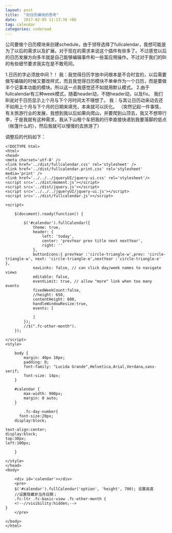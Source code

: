 ```yaml
---
layout: post
title:  "对日历模块的思考"
date:   2017-02-05 11:13:36 +86
tag: calendar
categories: coderoad
---
```

公司要做个日历模块来创建schedule，由于领导选择了fullcalendar，我想可能是为了以后的需求以及扩展。对于现在的需求来说这个插件有些多了。不过感觉以后的日历发展方向多半就是自己能够编辑事件和一些富应用操作。不过对于我们的BI的有些细节要求我实在是不敢苟同。

1.日历的字必须放中间？！
我：我觉得日历字放中间根本是不合时宜的，以后需要做写编辑的时候又要改样式，而且我觉得日历模块不单单作为一个日历，而是要做半个记事本功能的模块。所以这一点我感觉还不如就用默认模式。
2.由于fullcalendar有三种week模式，随着header动，不随header动，以及fix。
我们BI说对于日历显示上个月与下个月时间太不理想了。
我：与其让日历动来动去还不如用上个月与下个月的日期来填充，本来就可以灰化。
（突然记起一件事情，有关旅游行业的发展，我想到我以后如果向爬山，并要爬到山顶去，我又不想带行李，于是我就有这种需求，我从下山租个车把我的行李直接快递到我要落脚的低点（帐篷什么的），然后我就可以慢慢的去旅游了）



调整后的代码如下：
```javasciprt
<!DOCTYPE html>
<html>
<head>
<meta charset='utf-8' />
<link href='../dist/fullcalendar.css' rel='stylesheet' />
<link href='../dist/fullcalendar.print.css' rel='stylesheet' media='print' />
<link href='../../../jqueryUI/jquery-ui.css' rel='stylesheet'/>
<script src='../dist/moment.js'></script>
<script src='../dist/jquery.js'></script>
<script src='../../../jqueryUI/jquery-ui.js'></script>
<script src='../dist/fullcalendar.js'></script>

<script>

	$(document).ready(function() {

		$('#calendar').fullCalendar({
			theme: true,
			header: {
				left: 'today',
				center: 'prevYear prev title next nextYear',
				right: ''
			},
			buttonIcons:{ prevYear :'circle-triangle-w',prev: 'circle-triangle-w', next: 'circle-triangle-e',nextYear :'circle-triangle-e' },
			navLinks: false, // can click day/week names to navigate views
			editable: false,
			eventLimit: true, // allow "more" link when too many events
			fixedWeekCount:false,
			//height: 650,
			contentHeight: 600,
			handleWindowResize:true,
			events: [

			]
		});
		//$(".fc-other-month").
	});

</script>
<style>

	body {
		margin: 40px 10px;
		padding: 0;
		font-family: "Lucida Grande",Helvetica,Arial,Verdana,sans-serif;
		font-size: 14px;
	}

	#calendar {
		max-width: 900px;
		margin: 0 auto;
	}

		.fc-day-number{
	  font-size:20px;
	display:block;

text-align:center;
display:block;
top:30px;
left:100px;

	}

</style>
</head>
<body>

	<div id='calendar'></div>
	<pre>
	$('#calendar').fullCalendar('option', 'height', 700); 设置高度
	//设置隐藏非当月日期；
	.fc-ltr .fc-basic-view .fc-other-month {
    <!--//visibility:hidden;-->
}
	</pre>

</body>
</html>
```
